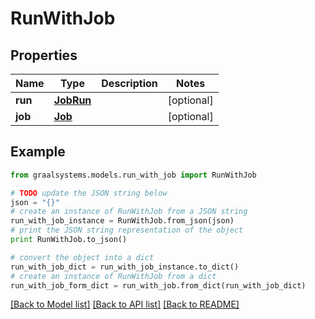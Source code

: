 # RunWithJob


## Properties

Name | Type | Description | Notes
------------ | ------------- | ------------- | -------------
**run** | [**JobRun**](JobRun.md) |  | [optional] 
**job** | [**Job**](Job.md) |  | [optional] 

## Example

```python
from graalsystems.models.run_with_job import RunWithJob

# TODO update the JSON string below
json = "{}"
# create an instance of RunWithJob from a JSON string
run_with_job_instance = RunWithJob.from_json(json)
# print the JSON string representation of the object
print RunWithJob.to_json()

# convert the object into a dict
run_with_job_dict = run_with_job_instance.to_dict()
# create an instance of RunWithJob from a dict
run_with_job_form_dict = run_with_job.from_dict(run_with_job_dict)
```
[[Back to Model list]](../README.md#documentation-for-models) [[Back to API list]](../README.md#documentation-for-api-endpoints) [[Back to README]](../README.md)


